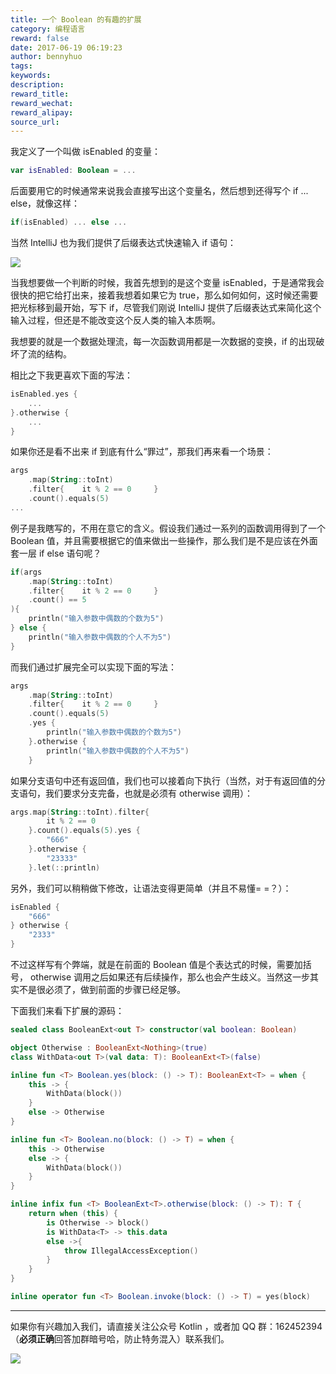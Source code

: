 ```yaml
---
title: 一个 Boolean 的有趣的扩展
category: 编程语言
reward: false
date: 2017-06-19 06:19:23
author: bennyhuo
tags:
keywords:
description:
reward_title:
reward_wechat:
reward_alipay:
source_url:
---
```


我定义了一个叫做 isEnabled 的变量：

```kotlin
var isEnabled: Boolean = ...
```

后面要用它的时候通常来说我会直接写出这个变量名，然后想到还得写个 if ... else，就像这样：

```kotlin
if(isEnabled) ... else ...
```

当然 IntelliJ 也为我们提供了后缀表达式快速输入 if 语句：

![](/assets/2017.06.19/booleanext.gif)

当我想要做一个判断的时候，我首先想到的是这个变量 isEnabled，于是通常我会很快的把它给打出来，接着我想着如果它为 true，那么如何如何，这时候还需要把光标移到最开始，写下 if，尽管我们刚说 IntelliJ 提供了后缀表达式来简化这个输入过程，但还是不能改变这个反人类的输入本质啊。

我想要的就是一个数据处理流，每一次函数调用都是一次数据的变换，if 的出现破坏了流的结构。

相比之下我更喜欢下面的写法：

```kotlin
isEnabled.yes {
	...
}.otherwise {
	...
}
```

如果你还是看不出来 if 到底有什么“罪过”，那我们再来看一个场景：

```kotlin
args
    .map(String::toInt)
    .filter{    it % 2 == 0		}
    .count().equals(5)
...
```

例子是我瞎写的，不用在意它的含义。假设我们通过一系列的函数调用得到了一个 Boolean 值，并且需要根据它的值来做出一些操作，那么我们是不是应该在外面套一层 if else 语句呢？

```kotlin
if(args
	.map(String::toInt)
	.filter{    it % 2 == 0		}
	.count() == 5
){
    println("输入参数中偶数的个数为5")
} else {
    println("输入参数中偶数的个人不为5")
}
```

而我们通过扩展完全可以实现下面的写法：

```kotlin
args
    .map(String::toInt)
    .filter{    it % 2 == 0		}
    .count().equals(5)
    .yes {
        println("输入参数中偶数的个数为5")
    }.otherwise {
        println("输入参数中偶数的个人不为5")
    }
```

如果分支语句中还有返回值，我们也可以接着向下执行（当然，对于有返回值的分支语句，我们要求分支完备，也就是必须有 otherwise 调用）：

```kotlin
args.map(String::toInt).filter{
        it % 2 == 0
    }.count().equals(5).yes {
        "666"
    }.otherwise {
        "23333"
    }.let(::println)
```

另外，我们可以稍稍做下修改，让语法变得更简单（并且不易懂= =？）：

```kotlin
isEnabled {
    "666"
} otherwise {
    "2333"
}
```

不过这样写有个弊端，就是在前面的 Boolean 值是个表达式的时候，需要加括号， otherwise 调用之后如果还有后续操作，那么也会产生歧义。当然这一步其实不是很必须了，做到前面的步骤已经足够。

下面我们来看下扩展的源码：

```kotlin
sealed class BooleanExt<out T> constructor(val boolean: Boolean)

object Otherwise : BooleanExt<Nothing>(true)
class WithData<out T>(val data: T): BooleanExt<T>(false)

inline fun <T> Boolean.yes(block: () -> T): BooleanExt<T> = when {
    this -> {
        WithData(block())
    }
    else -> Otherwise
}

inline fun <T> Boolean.no(block: () -> T) = when {
    this -> Otherwise
    else -> {
        WithData(block())
    }
}

inline infix fun <T> BooleanExt<T>.otherwise(block: () -> T): T {
    return when (this) {
        is Otherwise -> block()
        is WithData<T> -> this.data
        else ->{
            throw IllegalAccessException()
        }
    }
}

inline operator fun <T> Boolean.invoke(block: () -> T) = yes(block)
```

---

如果你有兴趣加入我们，请直接关注公众号 Kotlin ，或者加 QQ 群：162452394 （**必须正确**回答加群暗号哈，防止特务混入）联系我们。

![](/arts/kotlin_group.jpg)